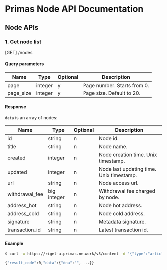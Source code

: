 # Primas Node API Documentation

## Node APIs

### 1. Get node list

[GET] /nodes

#### Query parameters

| Name               | Type     | Optional | Description                                         |
| ------------------ | -------- | -------- | --------------------------------------------------- |
| page               | integer  | y        | Page number. Starts from 0.                         |
| page_size          | integer  | y        | Page size. Default to 20.                           |

#### Response

`data` is an array of nodes:

| Name                | Type    | Optional | Description |
| --------------      | ------- | -------- | ---------------------------------------- |
| id                  | string  | n        | Node id.|
| title               | string  | n        | Node name. |
| created             | integer | n        | Node creation time. Unix timestamp. |
| updated             | integer | n        | Node last updating time. Unix timestamp. |
| url                 | string  | n        | Node access url. |
| withdrawal_fee      | big integer | n    | Withdrawal fee charged by node. |
| address_hot         | string  | n        | Node hot address. |
| address_cold        | string  | n        | Node cold address. |
| signature           | string  | n        | [Metadata signature](./dtcp.md#metadata-signature). |
| transaction_id      | string  | n        | Latest transaction id. |

#### Example

```bash
$ curl -x https://rigel-a.primas.network/v3/content -d '{"type":"article","content":"...","signature":"..."}'

{"result_code":0,"data":{"dna":"", ...}}

```